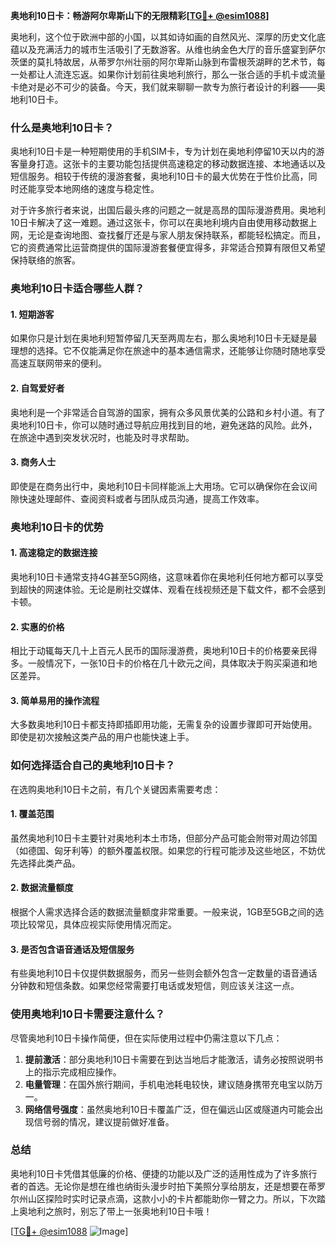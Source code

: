 **奥地利10日卡：畅游阿尔卑斯山下的无限精彩[[TG💪+ @esim1088](https://t.me/s/esim1088)]**

奥地利，这个位于欧洲中部的小国，以其如诗如画的自然风光、深厚的历史文化底蕴以及充满活力的城市生活吸引了无数游客。从维也纳金色大厅的音乐盛宴到萨尔茨堡的莫扎特故居，从蒂罗尔州壮丽的阿尔卑斯山脉到布雷根茨湖畔的艺术节，每一处都让人流连忘返。如果你计划前往奥地利旅行，那么一张合适的手机卡或流量卡绝对是必不可少的装备。今天，我们就来聊聊一款专为旅行者设计的利器——奥地利10日卡。

### 什么是奥地利10日卡？

奥地利10日卡是一种短期使用的手机SIM卡，专为计划在奥地利停留10天以内的游客量身打造。这张卡的主要功能包括提供高速稳定的移动数据连接、本地通话以及短信服务。相较于传统的漫游套餐，奥地利10日卡的最大优势在于性价比高，同时还能享受本地网络的速度与稳定性。

对于许多旅行者来说，出国后最头疼的问题之一就是高昂的国际漫游费用。奥地利10日卡解决了这一难题。通过这张卡，你可以在奥地利境内自由使用移动数据上网，无论是查询地图、查找餐厅还是与家人朋友保持联系，都能轻松搞定。而且，它的资费通常比运营商提供的国际漫游套餐便宜得多，非常适合预算有限但又希望保持联络的旅客。

### 奥地利10日卡适合哪些人群？

#### 1. 短期游客
如果你只是计划在奥地利短暂停留几天至两周左右，那么奥地利10日卡无疑是最理想的选择。它不仅能满足你在旅途中的基本通信需求，还能够让你随时随地享受高速互联网带来的便利。

#### 2. 自驾爱好者
奥地利是一个非常适合自驾游的国家，拥有众多风景优美的公路和乡村小道。有了奥地利10日卡，你可以随时通过导航应用找到目的地，避免迷路的风险。此外，在旅途中遇到突发状况时，也能及时寻求帮助。

#### 3. 商务人士
即使是在商务出行中，奥地利10日卡同样能派上大用场。它可以确保你在会议间隙快速处理邮件、查阅资料或者与团队成员沟通，提高工作效率。

### 奥地利10日卡的优势

#### 1. 高速稳定的数据连接
奥地利10日卡通常支持4G甚至5G网络，这意味着你在奥地利任何地方都可以享受到超快的网速体验。无论是刷社交媒体、观看在线视频还是下载文件，都不会感到卡顿。

#### 2. 实惠的价格
相比于动辄每天几十上百元人民币的国际漫游费，奥地利10日卡的价格要亲民得多。一般情况下，一张10日卡的价格在几十欧元之间，具体取决于购买渠道和地区差异。

#### 3. 简单易用的操作流程
大多数奥地利10日卡都支持即插即用功能，无需复杂的设置步骤即可开始使用。即使是初次接触这类产品的用户也能快速上手。

### 如何选择适合自己的奥地利10日卡？

在选购奥地利10日卡之前，有几个关键因素需要考虑：

#### 1. 覆盖范围
虽然奥地利10日卡主要针对奥地利本土市场，但部分产品可能会附带对周边邻国（如德国、匈牙利等）的额外覆盖权限。如果您的行程可能涉及这些地区，不妨优先选择此类产品。

#### 2. 数据流量额度
根据个人需求选择合适的数据流量额度非常重要。一般来说，1GB至5GB之间的选项比较常见，具体应视实际使用情况而定。

#### 3. 是否包含语音通话及短信服务
有些奥地利10日卡仅提供数据服务，而另一些则会额外包含一定数量的语音通话分钟数和短信条数。如果您经常需要打电话或发短信，则应该关注这一点。

### 使用奥地利10日卡需要注意什么？

尽管奥地利10日卡操作简便，但在实际使用过程中仍需注意以下几点：

1. **提前激活**：部分奥地利10日卡需要在到达当地后才能激活，请务必按照说明书上的指示完成相应操作。
2. **电量管理**：在国外旅行期间，手机电池耗电较快，建议随身携带充电宝以防万一。
3. **网络信号强度**：虽然奥地利10日卡覆盖广泛，但在偏远山区或隧道内可能会出现信号弱的情况，建议提前做好准备。

### 总结

奥地利10日卡凭借其低廉的价格、便捷的功能以及广泛的适用性成为了许多旅行者的首选。无论你是想在维也纳街头漫步时拍下美照分享给朋友，还是想要在蒂罗尔州山区探险时实时记录点滴，这款小小的卡片都能助你一臂之力。所以，下次踏上奥地利之旅时，别忘了带上一张奥地利10日卡哦！

[[TG💪+ @esim1088](https://t.me/s/esim1088) ![Image](https://i.postimg.cc/4NQfJmqS/Snipaste-2025-05-13-00-14-12.png)]